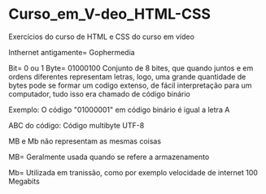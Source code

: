 # Curso_em_V-deo_HTML-CSS
Exercícios do curso de HTML e CSS do curso em vídeo

Inthernet antigamente= Gophermedia

Bit= 0 ou 1 
Byte= 01000100 Conjunto de 8 bites, que quando juntos e em ordens diferentes representam letras, logo, uma grande quantidade de bytes pode se formar um codígo extenso, de fácil interpretação para um computador, tudo isso era chamado de código binário

Exemplo: O código "01000001" em código binário é igual a letra A

ABC do código: Código multibyte UTF-8

MB e Mb não representam as mesmas coisas 

MB= Geralmente usada quando se refere a armazenamento

Mb= Utilizada em tranissão, como por exemplo velocidade de internet 100 Megabits 

